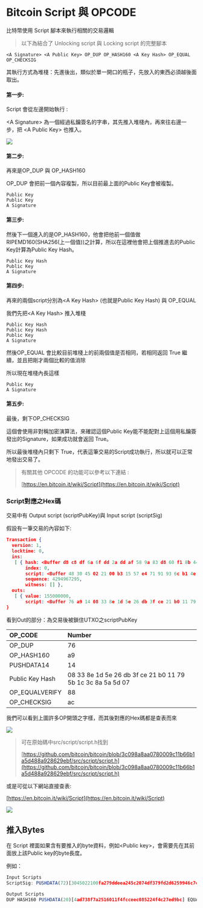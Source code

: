 # Bitcoin Script 與 OPCODE

比特幣使用 Script 腳本來執行相關的交易邏輯

> 以下為結合了 Unlocking script 與 Locking script 的完整腳本

```
<A Signature> <A Public Key> OP_DUP OP_HASH160 <A Key Hash> OP_EQUAL OP_CHECKSIG
```

其執行方式為堆棧：先進後出，類似於單一開口的瓶子，先放入的東西必須越後面取出。

#### 第一步:

Script 會從左邊開始執行 :

&lt;A Signature&gt; 為一個經過私鑰簽名的字串，其先推入堆棧內，再來往右邊一步，把 &lt;A Public Key&gt; 也推入。

![](/assets/89.png)

#### 第二步:

再來是OP\_DUP 與 OP\_HASH160

OP\_DUP 會把前一個內容複製，所以目前最上面的Public Key會被複製。

```
Public Key
Public Key
A Signature
```

#### 第三步:

然後下一個進入的是OP\_HASH160，他會把他前一個值做RIPEMD160\(SHA256\(上一個值\)\)之計算，所以在這裡他會把上個推進去的Public Key計算為Public Key Hash。

```
Public Key Hash
Public Key
A Signature
```

#### 第四步:

再來的兩個script分別為&lt;A Key Hash&gt; \(也就是Public Key Hash\)  與 OP\_EQUAL

我們先把&lt;A Key Hash&gt; 推入堆棧

```
Public Key Hash
Public Key Hash
Public Key
A Signature
```

然後OP\_EQUAL 會比較目前堆棧上的前兩個值是否相同，若相同返回 True 繼續，並且把剛才兩個比較的值消除

所以現在堆棧內長這樣

```
Public Key
A Signature
```

#### 第五步:

最後，剩下OP\_CHECKSIG

這個會使用非對稱加密演算法，來確認這個Public Key能不能配對上這個用私鑰簽發出的Signature，如果成功就會返回 True。

所以最後堆棧內只剩下 True，代表這筆交易的Script成功執行，所以就可以正常地發出交易了。

> 有關其他 OPCODE 的功能可以參考以下連結 :
>
> [https://en.bitcoin.it/wiki/Script](https://en.bitcoin.it/wiki/Script)

### Script對應之Hex碼

交易中有 Output script \(scriptPubKey\)與 Input script \(scriptSig\)

假設有一筆交易的內容如下:

```json
Transaction {
  version: 1,
  locktime: 0,
  ins:
   [ { hash: <Buffer d8 c8 df 6a 6f dd 2a dd af 58 9a 83 d8 60 f1 8b 44 87 2d 13 ee 6e c3 52 6b 2b 47 0d 42 a9 6d 4d>,
       index: 0,
       script: <Buffer 48 30 45 02 21 00 b3 15 57 e4 71 91 93 6c b1 4e 01 3f b4 21 b1 86 0b 5e 4f d5 d2 bc 5e c1 93 8f 4f fb 16 51 dc 89 02 20 26 61 c2 92 07 71 fd 29 dd 91 ... >,
       sequence: 4294967295,
       witness: [] },
  outs:
   [ { value: 155000000,
       script: <Buffer 76 a9 14 08 33 8e 1d 5e 26 db 3f ce 21 b0 11 79 5b 1c 3c 8a 5a 5d 07 88 ac> } ] 
}
```

看到Out的部分：為交易後被鎖住UTXO之scriptPubKey

| OP\_CODE | Number |
| :--- | :--- |
| OP\_DUP | 76 |
| OP\_HASH160 | a9 |
| PUSHDATA14 | 14 |
| Public Key Hash | 08 33 8e 1d 5e 26 db 3f ce 21 b0 11 79 5b 1c 3c 8a 5a 5d 07 |
| OP\_EQUALVERIFY | 88 |
| OP\_CHECKSIG | ac |

我們可以看到上圖許多OP開頭之字樣，而其後對應的Hex碼都是查表而來

![](/assets/34.png)

> 可在原始碼中src/script/script.h找到
>
> [https://github.com/bitcoin/bitcoin/blob/3c098a8aa0780009c11b66b1a5d488a928629ebf/src/script/script.h](https://github.com/bitcoin/bitcoin/blob/3c098a8aa0780009c11b66b1a5d488a928629ebf/src/script/script.h)

或是可從以下網站直接查表:

[https://en.bitcoin.it/wiki/Script](https://en.bitcoin.it/wiki/Script)

![](/assets/kopsd9.png)

## 推入Bytes

在 Script 裡面如果含有要推入的byte資料，例如&lt;Public key&gt;，會需要先在其前面放上該Public key的byte長度。

例如：

```js
Input Scripts
ScriptSig: PUSHDATA(72)[3045022100fa279ddeea245c2074df379fd2d6259946c7cade3f0f04705d1ce0735ef3aefa02205f8ec36a9e46d1d064fe451a2a1ae9716585349257df47b5dbe5d5d59171a51701] PUSHDATA(33)[03c96078a78fdd7a6a935b17b3d888e067fe9226a19fd9aa75676aef06872d3898]

Output Scripts
DUP HASH160 PUSHDATA(20)[4ad738f7a2516011f4fcceec085224f4c27ed9bc] EQUALVERIFY CHECKSIG
```



